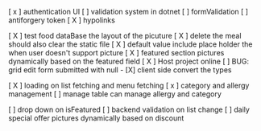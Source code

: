 [ x ] authentication UI
[  ] validation system in dotnet 
[  ] formValidation 
[  ] antiforgery token 
[ X ] hypolinks 



[ X ] test food dataBase the layout of the picuture
[ X ] delete the meal should also clear the static file
[ X ] default value include place holder the when user doesn't support picture
[ X ] featured section pictures dynamically based on the featured field
[ X ] Host project online
[  ] BUG:  grid edit form submitted with null
	- [X] client side convert the types 


[ X ] loading on list fetching and menu fetching 
[ x ] category and allergy management 
[ ] manage table can manage allergy and category 

[ ] drop down on isFeatured
[ ] backend validation on list change
[ ] daily special offer pictures dynamically based on discount 